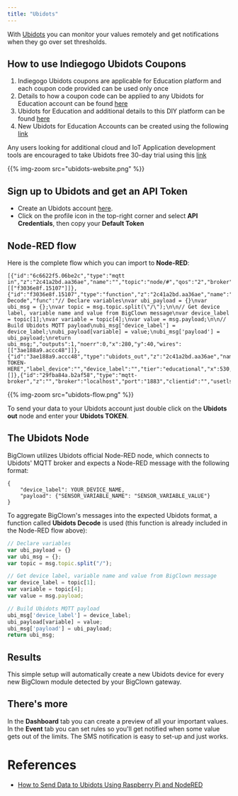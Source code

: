 ```yaml
---
title: "Ubidots"
---
```


With [Ubidots](https://ubidots.com) you can monitor your values remotely and get notifications when they go over set thresholds.

## How to use Indiegogo Ubidots Coupons

1. Indiegogo Ubidots coupons are applicable for Education platform and each coupon code provided can be used only once
2. Details to how a coupon code can be applied to any Ubidots for Education account can be found [here](http://help.ubidots.com/user-guides/promo-codes)
3. Ubidots for Education and additional details to this DIY platform can be found [here](https://ubidots.com/education/)
4. New Ubidots for Education Accounts can be created using the following [link](https://app.ubidots.com/accounts/signup/)

Any users looking for additional cloud and IoT Application development tools are encouraged to take Ubidots free 30-day trial using this [link](https://industrial.ubidots.com/accounts/signup_industrial/)

{{% img-zoom src="ubidots-website.png" %}}

## Sign up to Ubidots and get an API Token

  * Create an Ubidots account [here](https://ubidots.com).
  * Click on the profile icon in the top-right corner and select **API Credentials**, then copy your **Default Token** 

## Node-RED flow

Here is the complete flow which you can import to **Node-RED**:

```
[{"id":"6c6622f5.06be2c","type":"mqtt in","z":"2c41a2bd.aa36ae","name":"","topic":"node/#","qos":"2","broker":"29fba84a.b2af58","x":70,"y":40,"wires":[["f3036e8f.15107"]]},{"id":"f3036e8f.15107","type":"function","z":"2c41a2bd.aa36ae","name":"Ubidots Decode","func":"// Declare variables\nvar ubi_payload = {}\nvar ubi_msg = {};\nvar topic = msg.topic.split(\"/\");\n\n// Get device label, variable name and value from BigClown message\nvar device_label = topic[1];\nvar variable = topic[4];\nvar value = msg.payload;\n\n// Build Ubidots MQTT payload\nubi_msg['device_label'] = device_label;\nubi_payload[variable] = value;\nubi_msg['payload'] = ubi_payload;\nreturn ubi_msg;","outputs":1,"noerr":0,"x":280,"y":40,"wires":[["3ae188a9.accc48"]]},{"id":"3ae188a9.accc48","type":"ubidots_out","z":"2c41a2bd.aa36ae","name":"","token":"YOUR-TOKEN-HERE","label_device":"","device_label":"","tier":"educational","x":530,"y":40,"wires":[]},{"id":"29fba84a.b2af58","type":"mqtt-broker","z":"","broker":"localhost","port":"1883","clientid":"","usetls":false,"compatmode":true,"keepalive":"60","cleansession":true,"birthTopic":"","birthQos":"0","birthPayload":"","willTopic":"","willQos":"0","willPayload":""}]
```

{{% img-zoom src="ubidots-flow.png" %}}

To send your data to your Ubidots account just double click on the **Ubidots out** node and enter your **Ubidots TOKEN**.

## The Ubidots Node

BigClown utilizes Ubidots official Node-RED node, which connects to Ubidots' MQTT broker and expects a Node-RED message with the following format:

```
{
    "device_label": YOUR_DEVICE_NAME,
    "payload": {"SENSOR_VARIABLE_NAME": "SENSOR_VARIABLE_VALUE"}
}
```
To aggregate BigClown's messages into the expected Ubidots format, a function called **Ubidots Decode** is used (this function is already included in the Node-RED flow above):

```javascript
// Declare variables
var ubi_payload = {}
var ubi_msg = {};
var topic = msg.topic.split("/");

// Get device label, variable name and value from BigClown message
var device_label = topic[1];
var variable = topic[4];
var value = msg.payload;

// Build Ubidots MQTT payload
ubi_msg['device_label'] = device_label;
ubi_payload[variable] = value;
ubi_msg['payload'] = ubi_payload;
return ubi_msg;
```
## Results

This simple setup will automatically create a new Ubidots device for every new BigClown module detected by your BigClown gateway.

## There's more

In the **Dashboard** tab you can create a preview of all your important values. In the **Event** tab you can set rules so you'll get notified when some value gets out of the limits. The SMS notification is easy to set-up and just works.

# References

* [How to Send Data to Ubidots Using Raspberry Pi and NodeRED](https://www.hackster.io/kierankieran/how-to-send-data-to-ubidots-using-raspberry-pi-and-nodered-128b5c)
